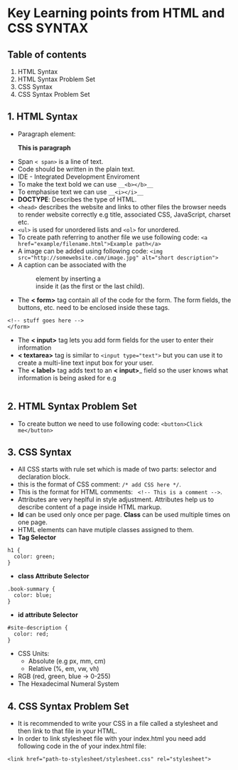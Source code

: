 # Key Learning points from HTML and CSS SYNTAX


## Table of contents

1. HTML Syntax
2. HTML Syntax Problem Set
3. CSS Syntax
4. CSS Syntax Problem Set


## 1. HTML Syntax
- Paragraph element: __<p>This is paragraph</p>__
- Span ``< span>`` is a line of text.
- Code should be written in the plain text.
- IDE - Integrated Development Enviroment
- To make the text bold we can use ```__<b></b>__```
- To emphasise text we can use ```__<i></i>__```
- __DOCTYPE__: Describes the type of HTML.
- ```<head>``` describes the website and links to other files the browser needs to render website correctly e.g title, associated CSS, JavaScript, charset etc.
- ```<ul>``` is used for unordered lists and ```<ol>``` for unordered.
- To create path referring to another file we use following code: ```<a href="example/filename.html">Example path</a>```
- A image can be added using following code: ```<img src="http://somewebsite.com/image.jpg" alt="short description">```
- A caption can be associated with the <figure> element by inserting a <figcaption> inside it (as the first or the last child).
- The __< form>__  tag contain all of the code for the form. The form fields, the buttons, etc. need to be enclosed inside these tags.
```<form action="" method="">
<!-- stuff goes here -->
</form>
```
- The __< input>__ tag lets you add form fields for the user to enter their information
-  __< textarea>__ tag is similar to ```<input type="text">``` but you can use it to create a multi-line text input box for your user.
- The __< label>__ tag adds text to an __< input>___ field so the user knows what information is being asked for e.g
```<label for="name">What is your name?</label> <input type="text" id="name">
```


## 2. HTML Syntax Problem Set
- To create button we need to use following code: ```<button>Click me</button>```

## 3. CSS Syntax

- All CSS starts with rule set which is made of two parts: selector and declaration block.
- this is the format of CSS comment: ```/* add CSS here */```.
- This is the format for HTML comments: ``` <!-- This is a comment -->```.
- Attributes are very heplful in style adjustment. Attributes help us to describe content of a page inside HTML markup.
- __Id__ can be used only once per page. __Class__ can be used multiple times on one page.
- HTML elements can have mutiple classes assigned to them.
- __Tag Selector__
```
h1 {
  color: green;
}
```

- __class Attribute Selector__
```
.book-summary {
  color: blue;
}
```
- __id attribute Selector__
```
#site-description {
  color: red;
}
```
- CSS Units:
  - Absolute (e.g px, mm, cm)
  - Relative (%, em, vw, vh)
- RGB (red, green, blue -> 0-255)
- The Hexadecimal Numeral System

## 4. CSS Syntax Problem Set
- It is recommended to write your CSS in a file called a stylesheet and then link to that file in your HTML.
- In order to link stylesheet file with your index.html you need add following code in the <head> of your index.html file:
```
<link href="path-to-stylesheet/stylesheet.css" rel="stylesheet">
```
